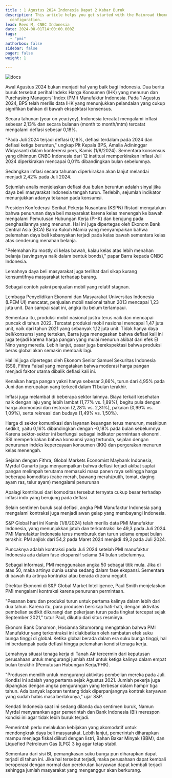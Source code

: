 ```yaml
---
title : 1 Agustus 2024 Indonesia Dapat 2 Kabar Buruk
description: This article helps you get started with the Mainroad theme, including installation and minimal
  configuration.
lead: Revo M, CNBC Indonesia
date: 2024-08-01T14:00:00.000Z
tags:
  - "pmi"  
authorbox: false
sidebar: false
pager: false
weight: 1

---
```


![docs](/img/beranda.jpeg) 


Awal Agustus 2024 bukan menjadi hal yang baik bagi Indonesia. Dua berita buruk tersebut perihal Indeks Harga Konsumen (IHK) yang menurun dan Purchasing Managers' Index (PMI) Manufaktur Indonesia.
Pada 1 Agustus 2024, BPS telah merilis data IHK yang menunjukkan pelandaian yang cukup signifikan bahkan di bawah ekspektasi konsensus.

Secara tahunan (year on year/yoy), Indonesia tercatat mengalami inflasi sebesar 2,13% dan secara bulanan (month to month/mtm) tercatat mengalami deflasi sebesar 0,18%.

"Pada Juli 2024 terjadi deflasi 0,18%, deflasi terdalam pada 2024 dan deflasi ketiga beruntun," ungkap Plt Kepala BPS, Amalia Adininggar Widyasanti dalam konferensi pers, Kamis (1/8/2024). Sementara konsensus yang dihimpun CNBC Indonesia dari 12 institusi memperkirakan inflasi Juli 2024 diperkirakan mencapai 0,01% dibandingkan bulan sebelumnya.

Sedangkan inflasi secara tahunan diperkirakan akan lanjut melandai menjadi 2,42% pada Juli 2024.


Sejumlah analis menjelaskan deflasi dua bulan beruntun adalah sinyal jika daya beli masyarakat Indonesia tengah turun. Terlebih, sejumlah indikator menunjukkan adanya tekanan pada konsumsi.

Presiden Konfederasi Serikat Pekerja Nusantara (KSPN) Ristadi mengatakan bahwa penurunan daya beli masyarakat karena kelas menengah ke bawah mengalami Pemutusan Hubungan Kerja (PHK) dan berujung pada penghasilannya yang menurun.
Hal ini juga dipertegas oleh Ekonom Bank Central Asia (BCA) Barra Kukuh Mamia yang menyampaikan bahwa pelemahan daya beli kebanyakan terjadi pada kelas bawah sementara kelas atas cenderung menahan belanja.

"Pelemahan itu mostly di kelas bawah, kalau kelas atas lebih menahan belanja (savingsnya naik dalam bentuk bonds)," papar Barra kepada CNBC Indonesia.

Lemahnya daya beli masyarakat juga terlihat dari sikap kurang konsumtifnya masyarakat terhadap barang.

Sebagai contoh yakni penjualan mobil yang relatif stagnan.

Lembaga Penyelidikan Ekonomi dan Masyarakat Universitas Indonesia (LPEM UI) mencatat, penjualan mobil nasional tahun 2013 mencapai 1,23 juta unit. Dan sampai saat ini, angka itu belum terlampaui.

Sementara itu, produksi mobil nasional justru terus naik dan mencapai puncak di tahun 2022. Tercatat produksi mobil nasional mencapai 1,47 juta unit, naik dari tahun 2021 yang sebanyak 1,12 juta unit. Tidak hanya daya beli/konsumsi yang tertekan, Barra juga menegaskan bahwa deflasi kali ini juga terjadi karena harga pangan yang mulai menurun akibat dari efek El Nino yang mereda. Lebih lanjut, pasar juga berekspektasi bahwa produksi beras global akan semakin membaik lagi.

Hal ini juga dipertegas oleh Ekonom Senior Samuel Sekuritas Indonesia (SSI), Fithra Faisal yang mengatakan bahwa moderasi harga pangan menjadi faktor utama dibalik deflasi kali ini.

Kenaikan harga pangan yakni hanya sebesar 3,66%, turun dari 4,95% pada Juni dan merupakan yang terkecil dalam 11 bulan terakhir.

Inflasi juga melambat di beberapa sektor lainnya. Biaya terkait kesehatan naik dengan laju yang lebih lambat (1,77% vs. 1,89%), begitu pula dengan harga akomodasi dan restoran (2,28% vs. 2,31%), pakaian (0,99% vs. 1,09%), serta rekreasi dan budaya (1,49% vs. 1,50%).

Harga di sektor komunikasi dan layanan keuangan terus menurun, meskipun sedikit, yaitu 0,16% dibandingkan dengan -0,18% pada bulan sebelumnya. Karena sektor-sektor ini berfungsi sebagai indikator permintaan ekonomi.
SSI memperkirakan bahwa konsumsi yang tertunda, sejalan dengan penurunan indeks kepercayaan konsumen (IKK) dan pergerakan menurun kelas menengah.

Sejalan dengan Fithra, Global Markets Economist Maybank Indonesia, Myrdal Gunarto juga menyampaikan bahwa deflasi terjadi akibat suplai pangan melimpah terutama memasuki masa panen raya sehingga harga beberapa komoditas (cabe merah, bawang merah/putih, tomat, daging ayam ras, telur ayam) mengalami penurunan

Apalagi kontribusi dari komoditas tersebut ternyata cukup besar terhadap inflasi indo yang berujung pada deflasi.

Selain sentimen buruk soal deflasi, angka PMI Manufaktur Indonesia yang mengalami kontraksi juga menjadi awan gelap yang membayangi Indonesia.

S&P Global hari ini Kamis (1/8/2024) telah merilis data PMI Manufaktur Indonesia, yang menunjukkan jatuh dan terkontraksi ke 49,3 pada Juli 2024. PMI Manufaktur Indonesia terus memburuk dan turun selama empat bulan terakhir. PMI anjlok dari 54,2 pada Maret 2024 menjadi 49,3 pada Juli 2024.

Puncaknya adalah kontraksi pada Juli 2024 setelah PMI manufaktur Indonesia ada dalam fase ekspansif selama 34 bulan sebelumnya.

Sebagai informasi, PMI menggunakan angka 50 sebagai titik mula. Jika di atas 50, maka artinya dunia usaha sedang dalam fase ekspansi. Sementara di bawah itu artinya kontraksi atau berada di zona negatif.

Direktur Ekonomi di S&P Global Market Intelligence, Paul Smith menjelaskan PMI mengalami kontraksi karena penurunan permintaan.

"Pesanan baru dan produksi turun untuk pertama kalinya dalam lebih dari dua tahun. Karena itu, para produsen bersikap hati-hati, dengan aktivitas pembelian sedikit dikurangi dan pekerjaan turun pada tingkat tercepat sejak September 2021," tutur Paul, dikutip dari situs resminya.

Ekonom Bank Danamon, Hosianna Situmorang mengatakan bahwa PMI Manufaktur yang terkontraksi ini diakibatkan oleh rambatan efek suku bunga tinggi di global. Ketika global berada dalam era suku bunga tinggi, hal ini berdampak pada deflasi hingga pelemahan kondisi tenaga kerja.

Lemahnya situasi tenaga kerja di Tanah Air tercermin dari keputusan perusahaan untuk mengurangi jumlah staf untuk ketiga kalinya dalam empat bulan terakhir (Pemutusan Hubungan Kerja/PHK).

"Produsen memilih untuk mengurangi aktivitas pembelian mereka pada Juli. Kondisi ini adalah yang pertama sejak Agustus 2021. Jumlah pekerja juga dipangkas dengan angka pengurangan yang terbesar dalam hampir tiga tahun. Ada banyak laporan tentang tidak diperpanjangnya kontrak karyawan yang sudah habis masa berlakunya," ujar S&P.

Kendati Indonesia saat ini sedang dilanda dua sentimen buruk, Namun Myrdal menyarankan agar pemerintah dan Bank Indonesia (BI) merespon kondisi ini agar tidak lebih buruk terjadi.

Pemerintah perlu melakukan kebijakan yang akomodatif untuk mendongkrak daya beli masyarakat. Lebih lanjut, pemerintah diharapkan mampu menjaga fiskal diikuti dengan listri, Bahan Bakar Minyak (BBM), dan Liquefied Petroleum Gas (LPG) 3 kg agar tetap stabil.

Sementara dari sisi BI, pemangkasan suku bunga pun diharapkan dapat terjadi di tahun ini. Jika hal tersebut terjadi, maka perusahaan dapat kembali beroperasi dengan normal dan perekrutan karyawan dapat kembali terjadi sehingga jumlah masyarakat yang menganggur akan berkurang.